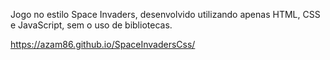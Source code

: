 Jogo no estilo Space Invaders, desenvolvido utilizando apenas HTML, CSS e JavaScript, sem o uso de bibliotecas.

https://azam86.github.io/SpaceInvadersCss/
